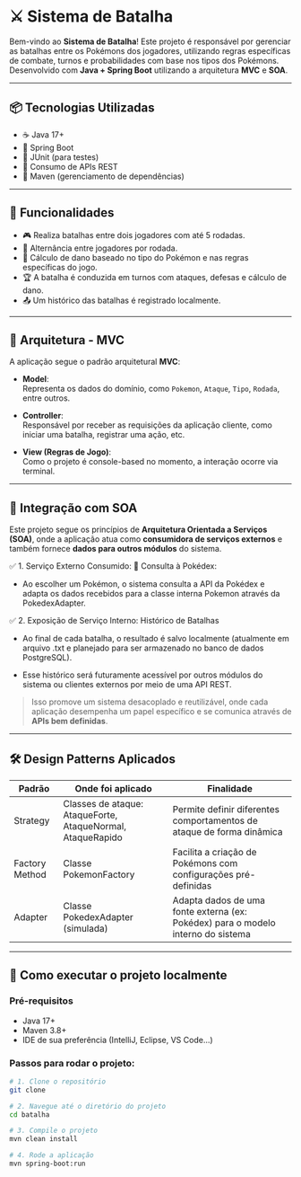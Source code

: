 # ⚔️ Sistema de Batalha

Bem-vindo ao **Sistema de Batalha**! Este projeto é responsável por gerenciar as batalhas entre os Pokémons dos jogadores, utilizando regras específicas de combate, turnos e probabilidades com base nos tipos dos Pokémons.  
Desenvolvido com **Java + Spring Boot** utilizando a arquitetura **MVC** e **SOA**.

---

## 📦 Tecnologias Utilizadas

- ☕ Java 17+
- 🌱 Spring Boot
- 🧪 JUnit (para testes)
- 🔗 Consumo de APIs REST
- 🧰 Maven (gerenciamento de dependências)

---

## 🧠 Funcionalidades

- 🎮 Realiza batalhas entre dois jogadores com até 5 rodadas.
- 🔁 Alternância entre jogadores por rodada.
- 🧮 Cálculo de dano baseado no tipo do Pokémon e nas regras específicas do jogo.
- 🏆 A batalha é conduzida em turnos com ataques, defesas e cálculo de dano.
- 📤 Um histórico das batalhas é registrado localmente.

---

## 🧱 Arquitetura - MVC

A aplicação segue o padrão arquitetural **MVC**:

- **Model**:  
  Representa os dados do domínio, como `Pokemon`, `Ataque`, `Tipo`, `Rodada`, entre outros.

- **Controller**:  
  Responsável por receber as requisições da aplicação cliente, como iniciar uma batalha, registrar uma ação, etc.

- **View (Regras de Jogo)**:  
 Como o projeto é console-based no momento, a interação ocorre via terminal.

---

## 🧩 Integração com SOA

Este projeto segue os princípios de **Arquitetura Orientada a Serviços (SOA)**, onde a aplicação atua como **consumidora de serviços externos** e também fornece **dados para outros módulos** do sistema.

✅ 1. Serviço Externo Consumido:
📡 Consulta à Pokédex:
- Ao escolher um Pokémon, o sistema consulta a API da Pokédex e adapta os dados recebidos para a classe interna Pokemon através da PokedexAdapter.

✅ 2. Exposição de Serviço Interno: Histórico de Batalhas
- Ao final de cada batalha, o resultado é salvo localmente (atualmente em arquivo .txt e planejado para ser armazenado no banco de dados PostgreSQL).

- Esse histórico será futuramente acessível por outros módulos do sistema ou clientes externos por meio de uma API REST.

> Isso promove um sistema desacoplado e reutilizável, onde cada aplicação desempenha um papel específico e se comunica através de **APIs bem definidas**.

---

## 🛠️ Design Patterns Aplicados

| Padrão         | Onde foi aplicado                                          | Finalidade                                                                       |
| -------------- | ---------------------------------------------------------- | -------------------------------------------------------------------------------- |
| Strategy       | Classes de ataque: AtaqueForte, AtaqueNormal, AtaqueRapido | Permite definir diferentes comportamentos de ataque de forma dinâmica            |
| Factory Method | Classe PokemonFactory                                      | Facilita a criação de Pokémons com configurações pré-definidas                   |
| Adapter        | Classe PokedexAdapter (simulada)                           | Adapta dados de uma fonte externa (ex: Pokédex) para o modelo interno do sistema |

---

## 🚀 Como executar o projeto localmente

### Pré-requisitos

- Java 17+
- Maven 3.8+
- IDE de sua preferência (IntelliJ, Eclipse, VS Code...)

### Passos para rodar o projeto:

```bash
# 1. Clone o repositório
git clone

# 2. Navegue até o diretório do projeto
cd batalha

# 3. Compile o projeto
mvn clean install

# 4. Rode a aplicação
mvn spring-boot:run
